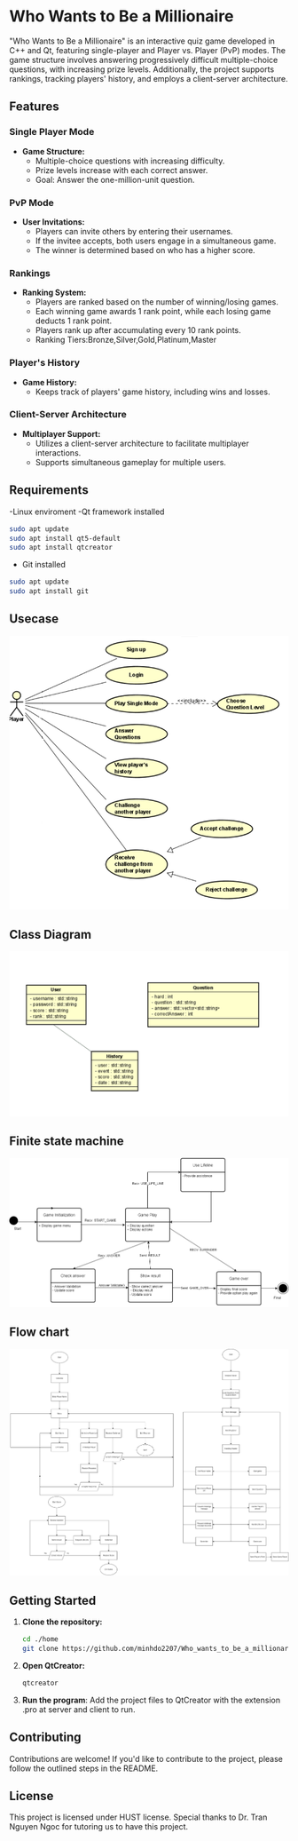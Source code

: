 # Who Wants to Be a Millionaire

"Who Wants to Be a Millionaire" is an interactive quiz game developed in C++ and Qt, featuring single-player and Player vs. Player (PvP) modes. The game structure involves answering progressively difficult multiple-choice questions, with increasing prize levels. Additionally, the project supports rankings, tracking players' history, and employs a client-server architecture.

## Features

### Single Player Mode

- **Game Structure:**
  - Multiple-choice questions with increasing difficulty.
  - Prize levels increase with each correct answer.
  - Goal: Answer the one-million-unit question.

### PvP Mode

- **User Invitations:**
  - Players can invite others by entering their usernames.
  - If the invitee accepts, both users engage in a simultaneous game.
  - The winner is determined based on who has a higher score.

### Rankings

- **Ranking System:**
  - Players are ranked based on the number of winning/losing games.
  - Each winning game awards 1 rank point, while each losing game deducts 1 rank point.
  - Players rank up after accumulating every 10 rank points.
  - Ranking Tiers:Bronze,Silver,Gold,Platinum,Master
### Player's History

- **Game History:**
  - Keeps track of players' game history, including wins and losses.

### Client-Server Architecture

- **Multiplayer Support:**
  - Utilizes a client-server architecture to facilitate multiplayer interactions.
  - Supports simultaneous gameplay for multiple users.

## Requirements

-Linux enviroment
-Qt framework installed
```bash
sudo apt update
sudo apt install qt5-default
sudo apt install qtcreator
```
- Git installed
```bash
sudo apt update
sudo apt install git
```

## Usecase
![usecase](https://github.com/minhdo2207/Who_wants_to_be_a_millionare/blob/main/diagram/usecase_diagram.png)
## Class Diagram
![classdiagram](https://github.com/minhdo2207/Who_wants_to_be_a_millionare/blob/main/diagram/ClassDiagram.png)
## Finite state machine
![classdiagram](https://github.com/minhdo2207/Who_wants_to_be_a_millionare/blob/main/diagram/Finite_state_machine.drawio.png)
## Flow chart
![flowchart](https://github.com/minhdo2207/Who_wants_to_be_a_millionare/blob/main/diagram/Flow-Chart.drawio.png)


## Getting Started

1. **Clone the repository:**
   ```bash
   cd ./home
   git clone https://github.com/minhdo2207/Who_wants_to_be_a_millionare
   ```
2. **Open QtCreator:**
   ```bash
   qtcreator
   ```
3. **Run the program**:
Add the project files to QtCreator with the extension .pro at server and client to run.

## Contributing

Contributions are welcome! If you'd like to contribute to the project, please follow the outlined steps in the README.

## License

This project is licensed under HUST license.
Special thanks to Dr. Tran Nguyen Ngoc for tutoring us to have this project.

